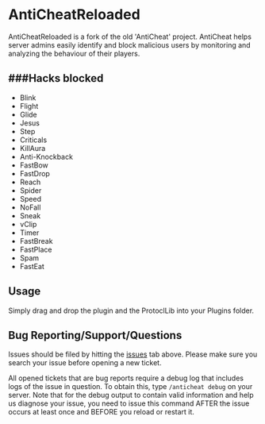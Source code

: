 AntiCheatReloaded 
=============

AntiCheatReloaded is a fork of the old 'AntiCheat' project.
AntiCheat helps server admins easily identify and block malicious users by monitoring and analyzing the behaviour of their players.

###Hacks blocked
-------
* Blink
* Flight
* Glide
* Jesus
* Step
* Criticals
* KillAura
* Anti-Knockback
* FastBow
* FastDrop
* Reach
* Spider
* Speed
* NoFall
* Sneak
* vClip
* Timer
* FastBreak
* FastPlace
* Spam
* FastEat

Usage
-------
Simply drag and drop the plugin and the ProtoclLib into your Plugins folder.

Bug Reporting/Support/Questions
------------

Issues should be filed by hitting the [issues](https://github.com/Rammelkast/AntiCheatReloaded/issues?state=open) tab above. Please make sure you search your issue before opening a new ticket.

All opened tickets that are bug reports require a debug log that includes logs of the issue in question. To obtain this, type `/anticheat debug` on your server. Note that for the debug output to contain valid information and help us diagnose your issue, you need to issue this command AFTER the issue occurs at least once and BEFORE you reload or restart it.
